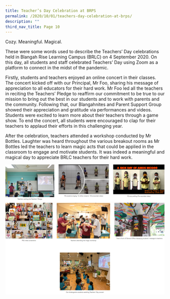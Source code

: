 ```yaml
---
title: Teacher’s Day Celebration at BRPS
permalink: /2020/10/01/teachers-day-celebration-at-brps/
description: ""
third_nav_title: Page 10
---
```


<p>Cozy. Meaningful. Magical.</p>
<p>These were some words used to describe the Teachers&rsquo; Day celebrations held in Blangah Rise Learning Campus (BRLC) on 4 September 2020. On this day, all students and staff celebrated Teachers&rsquo; Day using Zoom as a platform to connect in the midst of the pandemic.</p>
<p>Firstly, students and teachers enjoyed an online concert in their classes. The concert kicked off with our Principal, Mr Foo, sharing his message of appreciation to all educators for their hard work. Mr Foo led all the teachers in reciting the Teachers&rsquo; Pledge to reaffirm our commitment to be true to our mission to bring out the best in our students and to work with parents and the community. Following that, our Blangahnites and Parent Support Group showed their appreciation and gratitude via performances and videos. Students were excited to learn more about their teachers through a game show. To end the concert, all students were encouraged to clap for their teachers to applaud their efforts in this challenging year.</p>
<p>After the celebration, teachers attended a workshop conducted by Mr Bottles. Laughter was heard throughout the various breakout rooms as Mr Bottles led the teachers to learn magic acts that could be applied in the classroom to engage and motivate students. It was indeed a meaningful and magical day to appreciate BRLC teachers for their hard work.</p>
<img src="/images/tdc1.png"><br>
<img src="/images/tdc2.png">